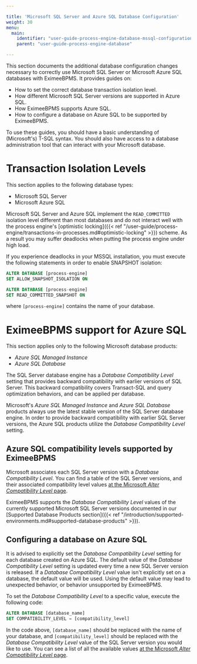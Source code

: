 ```yaml
---

title: 'Microsoft SQL Server and Azure SQL Database Configuration'
weight: 30
menu:
  main:
    identifier: "user-guide-process-engine-database-mssql-configuration"
    parent: "user-guide-process-engine-database"

---
```


This section documents the additional database configuration changes necessary to correctly use 
Microsoft SQL Server or Microsoft Azure SQL databases with EximeeBPMS. It provides guides
on:

* How to set the correct database transaction isolation level.
* How different Microsoft SQL Server versions are supported in Azure SQL.
* How EximeeBPMS supports Azure SQL.
* How to configure a database on Azure SQL to be supported by EximeeBPMS.

To use these guides, you should have a basic understanding of (Microsoft's) T-SQL syntax. You should 
also have access to a database administration tool that can interact with your Microsoft database.

# Transaction Isolation Levels

This section applies to the following database types:

* Microsoft SQL Server
* Microsoft Azure SQL

Microsoft SQL Server and Azure SQL implement the `READ_COMMITTED` isolation level different
than most databases and do not interact well with the process engine's
[optimistic locking]({{< ref "/user-guide/process-engine/transactions-in-processes.md#optimistic-locking" >}}) scheme. 
As a result you may suffer deadlocks when putting the process engine under high load.

If you experience deadlocks in your MSSQL installation, you must execute the
following statements in order to enable SNAPSHOT isolation:

```sql
ALTER DATABASE [process-engine]
SET ALLOW_SNAPSHOT_ISOLATION ON

ALTER DATABASE [process-engine]
SET READ_COMMITTED_SNAPSHOT ON
```
where `[process-engine]` contains the name of your database.

# EximeeBPMS support for Azure SQL

This section applies only to the following Microsoft database products:

* *Azure SQL Managed Instance* 
* *Azure SQL Database*

The SQL Server database engine has a *Database Compatibility Level* setting that provides backward 
compatibility with earlier versions of SQL Server. This backward compatibility covers Transact-SQL 
and query optimization behaviors, and can be applied per database.

Microsoft's *Azure SQL Managed Instance* and *Azure SQL Database* products always use the latest 
stable version of the SQL Server database engine. In order to provide backward compatibility with
earlier SQL Server versions, the Azure SQL products utilize the *Database Compatibility Level* setting.

## Azure SQL compatibility levels supported by EximeeBPMS

Microsoft associates each SQL Server version with a *Database Compatibility Level*. You can find a table
of the SQL Server versions, and their associated compatibility level values 
[at the Microsoft *Alter Compatibility Level* page](https://docs.microsoft.com/en-us/sql/t-sql/statements/alter-database-transact-sql-compatibility-level?view=sql-server-ver15#arguments).

EximeeBPMS supports the *Database Compatibility Level* values of the currently supported Microsoft 
SQL Server versions documented in our [Supported Database Products section]({{< ref "/introduction/supported-environments.md#supported-database-products" >}}).

## Configuring a database on Azure SQL

It is advised to explicitly set the *Database Compatibility Level* setting for each database created on
Azure SQL. The default value of the *Database Compatibility Level* setting is updated every time a new 
SQL Server version is released. If a *Database Compatibility Level* value isn't explicitly set on a 
database, the default value will be used. Using the default value may lead to unexpected behavior, or
behavior unsupported by EximeeBPMS.

To set the *Database Compatibility Level* to a specific value, execute the following code:

```sql
ALTER DATABASE [database_name]
SET COMPATIBILITY_LEVEL = [compatibility_level]
```

In the code above, `[database_name]` should be replaced with the name of your database, and
`[compatibility_level]` should be replaced with the *Database Compatibility Level* value of the
SQL Server version you would like to use. You can see a list of all the available values 
[at the Microsoft *Alter Compatibility Level* page](https://docs.microsoft.com/en-us/sql/t-sql/statements/alter-database-transact-sql-compatibility-level?view=sql-server-ver15#arguments).
